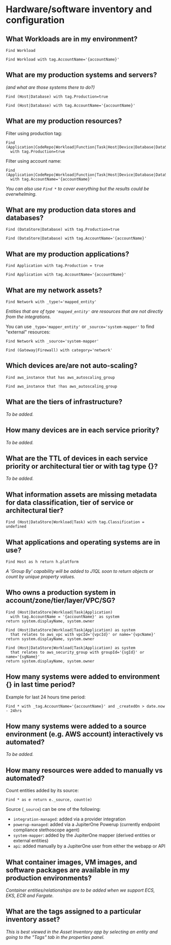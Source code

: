 # Hardware/software inventory and configuration

## What Workloads are in my environment?

```j1ql
Find Workload
```

```j1ql
Find Workload with tag.AccountName='{accountName}'
```

## What are my production systems and servers?

_(and what are those systems there to do?)_

```j1ql
Find (Host|Database) with tag.Production=true
```

```j1ql
Find (Host|Database) with tag.AccountName='{accountName}'
```

## What are my production resources?

Filter using production tag:

```j1ql
Find (Application|CodeRepo|Workload|Function|Task|Host|Device|Database|DataStore)
  with tag.Production=true
```

Filter using account name:

```j1ql
Find (Application|CodeRepo|Workload|Function|Task|Host|Device|Database|DataStore)
  with tag.AccountName='{accountName}'
```

_You can also use `Find *` to cover everything but the results could be overwhelming._

## What are my production data stores and databases?

```j1ql
Find (DataStore|Database) with tag.Production=true
```

```j1ql
Find (DataStore|Database) with tag.AccountName='{accountName}'
```

## What are my production applications?

```j1ql
Find Application with tag.Production = true
```

```j1ql
Find Application with tag.AccountName='{accountName}'
```

## What are my network assets?

```j1ql
Find Network with _type!='mapped_entity'
```

_Entities that are of type `'mapped_entity'` are resources that are not directly
from the integrations._

You can use `_type='mapper_entity'` or `_source='system-mapper'` to find
"external" resources:

```j1ql
Find Network with _source='system-mapper'
```

```j1ql
Find (Gateway|Firewall) with category='network'
```

## Which devices are/are not auto-scaling?

```j1ql
Find aws_instance that has aws_autoscaling_group
```

```j1ql
Find aws_instance that !has aws_autoscaling_group
```

## What are the tiers of infrastructure?

_To be added._

## How many devices are in each service priority?

_To be added._

## What are the TTL of devices in each service priority or architectural tier or with tag type {}?

_To be added._

## What information assets are missing metadata for data classification, tier of service or architectural tier?

```j1ql
Find (Host|DataStore|Workload|Task) with tag.Classification = undefined
```

## What applications and operating systems are in use?

```j1ql
Find Host as h return h.platform
```

_A 'Group By' capability will be added to J1QL soon to return objects or count by unique property values._

## Who owns a production system in account/zone/tier/layer/VPC/SG?

```j1ql
Find (Host|DataStore|Workload|Task|Application)
  with tag.AccountName = '{accountName}' as system
return system.displayName, system.owner
```

```j1ql
Find (Host|DataStore|Workload|Task|Application) as system
  that relates to aws_vpc with vpcId='{vpcId}' or name='{vpcName}'
return system.displayName, system.owner
```

```j1ql
Find (Host|DataStore|Workload|Task|Application) as system
  that relates to aws_security_group with groupId='{sgId}' or name='{sgName}'
return system.displayName, system.owner
```

## How many systems were added to environment {} in last time period?

Example for last 24 hours time period:

```j1ql
Find * with _tag.AccountName='{accountName}' and _createdOn > date.now - 24hrs
```

## How many systems were added to a source environment (e.g. AWS account) interactively vs automated?

_To be added._

## How many resources were added to manually vs automated?

Count entities added by its source:

```j1ql
Find * as e return e._source, count(e)
```

Source (`_source`) can be one of the following:

- `integration-managed`: added via a provider integration
- `powerup-managed`: added via a JupiterOne Powerup (currently endpoint compliance stethoscope agent)
- `system-mapper`: added by the JupiterOne mapper (derived entities or external entities)
- `api`: added manually by a JupiterOne user from either the webapp or API

## What container images, VM images, and software packages are available in my production environments?

_Container entities/relationships are to be added when we support ECS, EKS, ECR and Fargate._

## What are the tags assigned to a particular inventory asset?

_This is best viewed in the Asset Inventory app by selecting an entity and going to the "Tags" tab in the properties panel._
